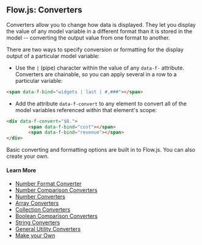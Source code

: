 ## Flow.js: Converters

Converters allow you to change how data is displayed. They let you display the value of any model variable in a different format than it is stored in the model -- converting the output value from one format to another.

There are two ways to specify conversion or formatting for the display output of a particular model variable:

* Use the `|` (pipe) character within the value of any `data-f-` attribute. Converters are chainable, so you can apply several in a row to a particular variable:

``` html
<span data-f-bind="widgets | last | #,###"></span>
```

* Add the attribute `data-f-convert` to any element to convert all of the model variables referenced within that element's scope:
```html
<div data-f-convert="$0.">
        <span data-f-bind="cost"></span>
        <span data-f-bind="revenue"></span>
</div>
```
Basic converting and formatting options are built in to Flow.js. You can also create your own.


#### Learn More

* [Number Format Converter](../generated/converters/numberformat-converter/)
* [Number Comparison Converters](../generated/converters/number-compare-converters/)
* [Number Converters](../generated/converters/number-converters/)
* [Array Converters](../generated/converters/array-converters/)
* [Collection Converters](../generated/converters/collection-converters/)
* [Boolean Comparison Converters](../generated/converters/boolean-conditional-converters/)
* [String Converters](../generated/converters/string-converters/)
* [General Utility Converters](../generated/converters/general-util-converters/)
* [Make your Own](../generated/converters/converter-manager/)

